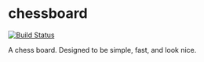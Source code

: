 chessboard
==========

[![Build Status](https://travis-ci.org/orodley/chessboard.svg?branch=master)](https://travis-ci.org/orodley/chessboard)

A chess board. Designed to be simple, fast, and look nice.
